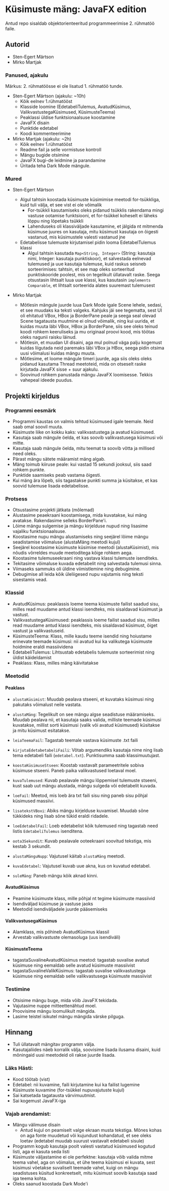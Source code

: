 # Küsimuste mäng: JavaFX edition

Antud repo sisaldab objektorienteeritud programmeerimise 2. rühmatöö faile.

## Autorid

- Sten-Egert Märtson
- Mirko Martjak

### Panused, ajakulu

Märkus: 2. rühmatöösse ei ole lisatud 1. rühmatöö tunde. 

- Sten-Egert Märtson (ajakulu: ~10h)
  - Kõik eelnev 1.rühmatööst
  - Klasside loomine (EdetabeliTulemus, AvatudKüsimus, ValikvastustegaKüsimused, KüsimusteTeema)
  - Peaklassi üldise funktsionaalsuse koostamine
  - JavaFX disain
  - Punktide edetabel
  - Koodi kommenteerimine
- Mirko Martjak (ajakulu: ~2h)
  - Kõik eelnev 1.rühmatööst
  - Readme fail ja selle vormistuse kontroll
  - Mängu bugide otsimine
  - JavaFX bugi-de leidmine ja parandamine
  - Üritada teha Dark Mode mängule.

### Mured

- Sten-Egert Märtson
  - Algul tahtsin koostada küsimuste küsimimise meetodi for-tsükkliga, kuid tuli välja, et see vist ei ole võimalik
    - For-tsükkli kasutamiseks oleks pidanud tsükklis rakendama mingi vastuse ootamise funktsiooni, et for-tsükkel koheselt ei läheks lõppu ning lõpetaks tsükkli
    - Lahenduseks oli klassiväljade kasutamine, et jälgida nt mitmenda küsimuse juures on kasutaja, mitu küsimust kasutaja on õigesti vastanud, mis küsimustele valesti vastanud jne
  - Edetabelisse tulemuste kirjutamisel pidin looma EdetabelTulemus klassi
    - Algul tahtsin kasutada `Map<String, Integer>` (String: kasutaja nimi, Integer: kasutaja punktiskoor), et salvestada eelnevad tulemused ja uue kasutaja tulemuse, kuid raskus seisneb sorteerimises: tahtsin, et see map oleks sorteeritud punktiskooride poolest, mis on tegelikult üllatavalt raske. Seega otsustasin lihtsalt luua uue klassi, kus kasutasin `implements Comparable`, et lihtsalt sorteerida alates suuremast tulemusest
 
- Mirko Martjak
  - Mõtlesin mängule juurde luua Dark Mode igale Scene lehele, sedasi, et see muudaks ka teksti valgeks. Kahjuks jäi see tegematta, sest UI oli ehitatud VBox, HBox ja BorderPane     peale ja seega seal olevad Scene tagatausta muutmine ei olnud võimalik, ning kui uurida, et kuidas muuta läbi VBox, HBox ja BorderPane, siis see oleks teinud koodi rohkem        keeruliseks ja mu originaal proovi kood, mis töötas oleks nagunii raisku läinud.
  - Mõtlesin, et muudan UI disaini, aga mul polnud väga palju kogemust kuidas liigutada neid paremaks läbi VBox ja HBox, seega pidin otsima uusi võimalusi kuidas mängu muuta.
  - Mõtlesime, et loome mängule timeri juurde, aga siis oleks oleks pidanud kasutama Thread meetoteid, mida on otseselt raske kirjutada JavaFX sisse + suur ajakulu.
  - Soovinud rohkem panustada mängu JavaFX loomisesse. Tekkis vahepeal ideede puudus.

## Projekti kirjeldus

### Programmi eesmärk

- Programmi kaustas on valmis tehtud küsimused igale teemale. Neid saab omal soovil muuta.
- Küsimuste liike on kokku kaks: valikvastustega ja avatud küsimused.
- Kasutaja saab mängule öelda, et kas soovib valikvastusega küsimusi või mitte.
- Kasutaja saab mängule öelda, mitu teemat ta soovib võtta ja millised need oleks.
- Pärast mängu sätete määramist mäng algab.
- Mäng toimub kiiruse peale: kui vastad 15 sekundi jooksul, siis saad rohkem punkte.
- Punktide saamiseks peab vastama õigesti.
- Kui mäng ära lõpeb, siis tagastakse punkti summa ja küsitakse, et kas soovid tulemuse lisada edetabelisse.

### Protsess

- Otsustasime projekti jätkata (mõlemad)
- Alustasime peaekraani koostamisega, mida kuvatakse, kui mäng avatakse. Rakendasime selleks BorderPane'i.
- Lõime mängu sulgemise ja mängu kirjelduse nupud ning lisasime vajaliku funktsionaalsuse.
- Koostasime nupu mängu alustamiseks ning seejärel lõime mängu seadistamise võimaluse (alustaMäng meetodi kujul)
- Seejärel koostasime küsimuste küsimise meetodi (alustaKüsimist), mis nõudis võrreldes muude meetoditega kõige rohkem aega.
- Koostasime tulemuseekraani ning vastava klassi tulemuste isenditeks.
- Tekitasime võimaluse kuvada edetabelit ning salvestada tulemusi sinna.
- Viimaseks sammuks oli üldine viimistlemine ning debugimine.
- Debugimise all leida kõik üleliigesed nupu vajutamis ning teksti sisestamis vead. 

### Klassid

- AvatudKüsimus: peaklassis loeme teema küsimuste failist saadud sisu, milles read muudame antud klassi isendteks, mis sisaldavad küsimust ja vastust.
- ValikvastustegaKüsimused: peaklassis loeme failist saadud sisu, milles read muudame antud klassi isendteks, mis sisaldavad küsimust, õiget vastust ja valikvastuseid.
- KüsimusteTeema: Klass, mille kaudu teeme isendid ning hoiustame erinevate teemade küsimusi: nii avatud kui ka valikutega küsimuste hoidmine eraldi massiividena
- EdetabeliTulemus: Lihtsustab edetabelis tulemuste sorteerimist ning üldist käideldamist
- Peaklass: Klass, milles mäng käivitatakse

### Meetodid

#### Peaklass

- `alustaKüsimist`: Muudab pealava stseeni, et kuvataks küsimusi ning pakutaks võimalust neile vastata.
- `alustaMäng`: Tegelikult on see mängu algse seadistuse määramiseks. Muudab pealava nii, et kasutaja saaks valida, milliste teemade küsimusi kuvatakse, millist sorti küsimusi (valik või avatud küsimused) küsitakse ja mitu küsimust esitatakse.
- `leiaTeemaFail`: Tagastab teemale vastava küsimuste .txt faili
- `kirjutaEdetabetabeliFaili`: Võtab argumendiks kasutaja nime ning lisab tema edetabeli faili (`edetabel.txt`). Punktisumma saab klassimuutujast.
- `koostaKüsimuseStseen`: Koostab vastavalt parameetritele sobiva küsimuse stseeni. Paneb paika valikvastused loetaval moel.
- `kuvaTulemused`: Kuvab pealavale mängu lõppemisel tulemuste stseeni, kust saab uut mängu alustada, mängu sulgeda või edetabelit kuvada.
- `loeFail`: Meetod, mis loeb ära txt faili sisu ning paneb sisu põhjal küsimused massiivi.
- `lisatekstVBoxi`: Abiks mängu kirjelduse kuvamisel. Muudab sõne tükkideks ning lisab sõne tükid eraldi ridadele.
- `loeEdetabelFail`: Loeb edetabelist kõik tulemused ning tagastab need listis `EdetabeliTulemus` isenditena.
- `oota3Sekundit`: Kuvab pealavale ooteekraani soovitud tekstiga, mis kestab 3 sekundit.

- `alustaMänguNupp`: Vajutusel käitab `alustaMäng` meetodi.
- `kuvaEdetabel`: Vajutusel kuvab uue akna, kus on kuvatud edetabel.
- `suleMäng`: Paneb mängu kõik aknad kinni.

#### AvatudKüsimus

- Peamine küsimuste klass, mille põhjal nt tegime küsimuste massiivid
- Isendiväljad küsimuse ja vastuse jaoks
- Meetodid isendiväljadele juurde pääsemiseks

#### ValikvastusegaKüsimus

- Alamklass, mis põhineb AvatudKüsimus klassil
- Arvestab valikvastuste olemasoluga (uus isendiväli)

#### KüsimusteTeema

- tagastaSuvalineAvatudKüsimus meetod: tagastab suvalise avatud küsimuse ning eemaldab selle avatud küsimuste massiivist
- tagastaSuvalineValikKüsimus: tagastab suvalise valikvastustega küsimuse ning eemaldab selle valikvastusega küsimuste massiivist

### Testimine

- Otsisime mängu buge, mida võib JavaFX tekidada.
- Vajutasime nuppe mitteettenähtud moel.
- Proovisime mängu loomulikult mängida.
- Lasime teistel isikutel mängu mängida värske pilguga.

## Hinnang

- Tuli üllatavalt mängitav programm välja.
- Kasutajaliides näeb korralik välja, soovisime lisada ilusama disaini, kuid mõningaid uusi meetodeid oli rakse juurde lisada.

### Läks Hästi:

- Kood töötab (vist)
- Edetabel: nii kuvamine, faili kirjutamine kui ka failist lugemine
- Küsimuste kuvamine (for-tsükkel nupuvajutuste kujul)
- Sai katsetada tagatausta värvimuutmist.
- Sai kogemust JavaFX-iga

### Vajab arendamist:

- Mängu välimuse disain
  - Antud kujul on peamiselt valge ekraan musta tekstiga. Mõnes kohas on aga fonte muudetud või kujundust kohandatud, et see oleks loetav (edetabel muudab suurust vastavalt edetabeli sisule)
- Programm kogub kasutaja poolt valesti vastatud küsimused kogutud listi, aga ei kasuta seda listi
- Küsimuste väljastamine ei ole perfektne: kasutaja võib valida mitme teema vahel, aga on võimalus, et ühe teema küsimusi ei kuvata, sest küsimusi võetakse suvaliselt teemade vahel, kuigi on mängu seadistuses küsitud konkreetselt, mitu küsimust soovib kasutaja saad iga teema kohta.
- Oleks saanud koostada Dark Mode'i
